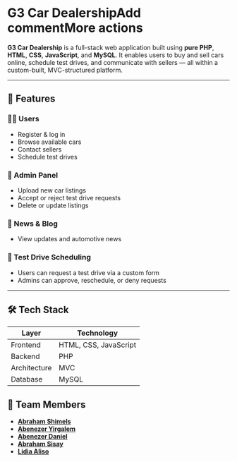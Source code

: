 # G3 Car DealershipAdd commentMore actions

**G3 Car Dealership** is a full-stack web application built using **pure PHP**, **HTML**, **CSS**, **JavaScript**, and **MySQL**. It enables users to buy and sell cars online, schedule test drives, and communicate with sellers — all within a custom-built, MVC-structured platform.

---

## 🧩 Features

### 🧑‍💻 Users

-   Register & log in
-   Browse available cars
-   Contact sellers
-   Schedule test drives

### 🔧 Admin Panel

-   Upload new car listings
-   Accept or reject test drive requests
-   Delete or update listings

### 📰 News & Blog

-   View updates and automotive news

### 🚗 Test Drive Scheduling

-   Users can request a test drive via a custom form
-   Admins can approve, reschedule, or deny requests

---

## 🛠️ Tech Stack

| Layer        | Technology            |
| ------------ | --------------------- |
| Frontend     | HTML, CSS, JavaScript |
| Backend      | PHP                   |
| Architecture | MVC                   |
| Database     | MySQL                 |

## 👥 Team Members

-   **[Abraham Shimels](https://github.com/abrahamshimels)**
-   **[Abenezer Yirgalem](https://github.com/AbeniYirgalem)**
-   **[Abenezer Daniel](https://github.com/Abez132)**
-   **[Abraham Sisay](https://github.com/absiso)**
-   **[Lidia Aliso](https://github.com/lydia-jc)**

